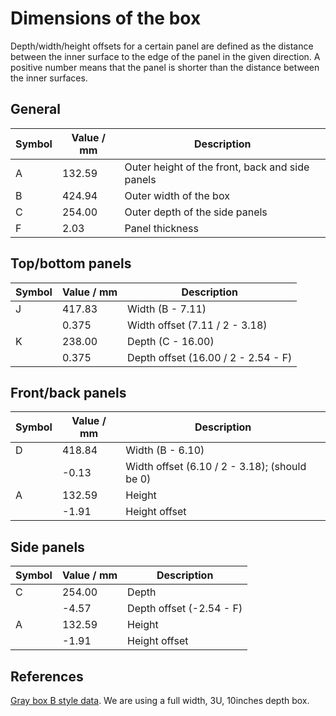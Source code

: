 # Dimensions of the box

Depth/width/height offsets for a certain panel are defined as the distance
between the inner surface to the edge of the panel in the given direction.
A positive number means that the panel is shorter than the distance between
the inner surfaces.

## General

|Symbol|Value / mm|Description|
|------|----------|-----------|
|     A|    132.59|Outer height of the front, back and side panels|
|     B|    424.94|Outer width of the box|
|     C|    254.00|Outer depth of the side panels|
|     F|      2.03|Panel thickness|

## Top/bottom panels

|Symbol|Value / mm|Description|
|------|----------|-----------|
|     J|    417.83|Width (B - 7.11)|
|      |     0.375|Width offset (7.11 / 2 - 3.18)|
|     K|    238.00|Depth (C - 16.00)|
|      |     0.375|Depth offset (16.00 / 2 - 2.54 - F)|

## Front/back panels

|Symbol|Value / mm|Description|
|------|----------|-----------|
|     D|    418.84|Width (B - 6.10)|
|      |     -0.13|Width offset (6.10 / 2 - 3.18); (should be 0)|
|     A|    132.59|Height|
|      |     -1.91|Height offset|

## Side panels

|Symbol|Value / mm|Description|
|------|----------|-----------|
|     C|    254.00|Depth|
|      |     -4.57|Depth offset (-2.54 - F)|
|     A|    132.59|Height|
|      |     -1.91|Height offset|

## References

[Gray box B style data](doc/graybox_b_techdata.pdf).
We are using a full width, 3U, 10inches depth box.
